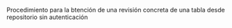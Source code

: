 Procedimiento para la btención de una revisión concreta de una tabla desde repositorio sin autenticación
